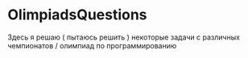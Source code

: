 # OlimpiadsQuestions
Здесь я решаю ( пытаюсь решить ) некоторые задачи с различных чемпионатов / олимпиад по программированию
